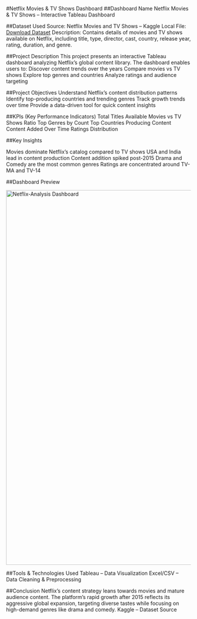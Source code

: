 #Netflix Movies & TV Shows Dashboard
##Dashboard Name
Netflix Movies & TV Shows – Interactive Tableau Dashboard

##Dataset Used
Source: Netflix Movies and TV Shows – Kaggle
Local File: <a href="https://drive.google.com/file/d/1g_DPzEeyYQiVQPdzken5J592vUGEf3-1/view?usp=sharing">Download Dataset</a>
Description: Contains details of movies and TV shows available on Netflix, including title, type, director, cast, country, release year, rating, duration, and genre.

##Project Description
This project presents an interactive Tableau dashboard analyzing Netflix’s global content library.
The dashboard enables users to:
Discover content trends over the years
Compare movies vs TV shows
Explore top genres and countries
Analyze ratings and audience targeting

##Project Objectives
Understand Netflix’s content distribution patterns
Identify top-producing countries and trending genres
Track growth trends over time
Provide a data-driven tool for quick content insights

##KPIs (Key Performance Indicators)
Total Titles Available
Movies vs TV Shows Ratio
Top Genres by Count
Top Countries Producing Content
Content Added Over Time
Ratings Distribution

##Key Insights

Movies dominate Netflix’s catalog compared to TV shows
USA and India lead in content production
Content addition spiked post-2015
Drama and Comedy are the most common genres
Ratings are concentrated around TV-MA and TV-14

##Dashboard Preview

<img width="1920" height="1020" alt="Netflix-Analysis Dashboard" src="https://github.com/user-attachments/assets/ef14586b-8084-4282-93b8-bb5252feb904" />


##Tools & Technologies Used
Tableau – Data Visualization
Excel/CSV – Data Cleaning & Preprocessing


##Conclusion
Netflix’s content strategy leans towards movies and mature audience content. The platform’s rapid growth after 2015 reflects its aggressive global expansion, targeting diverse tastes while focusing on high-demand genres like drama and comedy.
Kaggle – Dataset Source

